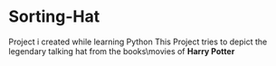 # Sorting-Hat
Project i created while learning Python
This Project tries to depict the legendary talking hat from the books\movies of **Harry Potter**
